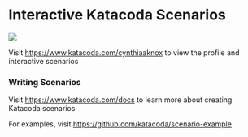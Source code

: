# Interactive Katacoda Scenarios

[![](http://shields.katacoda.com/katacoda/cynthiaaknox/count.svg)](https://www.katacoda.com/cynthiaaknox "Get your profile on Katacoda.com")

Visit https://www.katacoda.com/cynthiaaknox to view the profile and interactive scenarios

### Writing Scenarios
Visit https://www.katacoda.com/docs to learn more about creating Katacoda scenarios

For examples, visit https://github.com/katacoda/scenario-example
